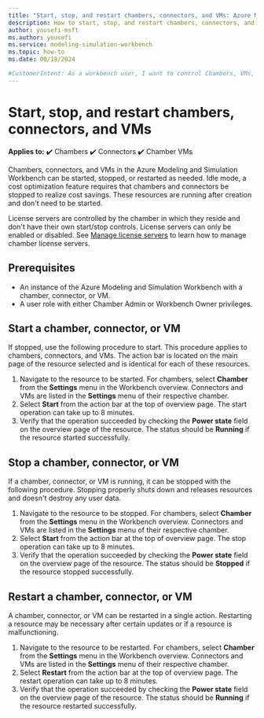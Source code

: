 ```yaml
---
title: "Start, stop, and restart chambers, connectors, and VMs: Azure Modeling and Simulation Workbench"
description: How to start, stop, and restart chambers, connectors, and VMs in the Azure Modeling and Simulation Workbench
author: yousefi-msft
ms.author: yousefi
ms.service: modeling-simulation-workbench
ms.topic: how-to
ms.date: 08/18/2024

#CustomerIntent: As a workbench user, I want to control Chambers, VMs, and connectors.
---
```

# Start, stop, and restart chambers, connectors, and VMs

**Applies to:** :heavy_check_mark: Chambers :heavy_check_mark: Connectors :heavy_check_mark: Chamber VMs

Chambers, connectors, and VMs in the Azure Modeling and Simulation Workbench can be started, stopped, or restarted as needed. Idle mode, a cost optimization feature requires that chambers and connectors be stopped to realize cost savings. These resources are running after creation and don't need to be started.

License servers are controlled by the chamber in which they reside and don't have their own start/stop controls. License servers can only be enabled or disabled. See [Manage license servers](./how-to-guide-licenses.md) to learn how to manage chamber license servers.

## Prerequisites

* An instance of the Azure Modeling and Simulation Workbench with a chamber, connector, or VM.
* A user role with either Chamber Admin or Workbench Owner privileges.

## Start a chamber, connector, or VM

If stopped, use the following procedure to start. This procedure applies to chambers, connectors, and VMs. The action bar is located on the main page of the resource selected and is identical for each of these resources.

1. Navigate to the resource to be started. For chambers, select **Chamber** from the **Settings** menu in the Workbench overview. Connectors and VMs are listed in the **Settings** menu of their respective chamber.
1. Select **Start** from the action bar at the top of overview page. The start operation can take up to 8 minutes.
1. Verify that the operation succeeded by checking the **Power state** field on the overview page of the resource. The status should be **Running** if the resource started successfully.

## Stop a chamber, connector, or VM

If a chamber, connector, or VM is running, it can be stopped with the following procedure. Stopping properly shuts down and releases resources and doesn't destroy any user data.

1. Navigate to the resource to be stopped. For chambers, select **Chamber** from the **Settings** menu in the Workbench overview. Connectors and VMs are listed in the **Settings** menu of their respective chamber.
1. Select **Start** from the action bar at the top of overview page. The stop operation can take up to 8 minutes.
1. Verify that the operation succeeded by checking the **Power state** field on the overview page of the resource. The status should be **Stopped** if the resource stopped successfully.

## Restart a chamber, connector, or VM

A chamber, connector, or VM can be restarted in a single action. Restarting a resource may be necessary after certain updates or if a resource is malfunctioning.

1. Navigate to the resource to be restarted. For chambers, select **Chamber** from the **Settings** menu in the Workbench overview. Connectors and VMs are listed in the **Settings** menu of their respective chamber.
1. Select **Restart** from the action bar at the top of overview page. The restart operation can take up to 8 minutes.
1. Verify that the operation succeeded by checking the **Power state** field on the overview page of the resource. The status should be **Running** if the resource restarted successfully.
